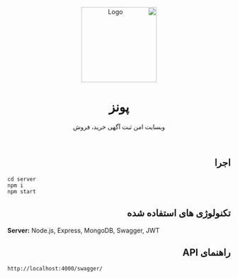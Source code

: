 <div dir="rtl">
<p align="center">
<img src="https://s8.uupload.ir/files/logo_khsh.png" alt="Logo" height=170>
<h1 align="center">پونز</h1>
<p align="center">وبسایت امن ثبت آگهی خرید، فروش</p>
</p>
</div>

<br />

<div dir="rtl">

## اجرا

</div>

```
cd server
npm i
npm start
```

<div dir="rtl">

## تکنولوژی های استفاده شده

  </div>
  
**Server:** Node.js, Express, MongoDB, Swagger, JWT

  <div dir="rtl">

## راهنمای API

  </div>
  
```
http://localhost:4000/swagger/
```
